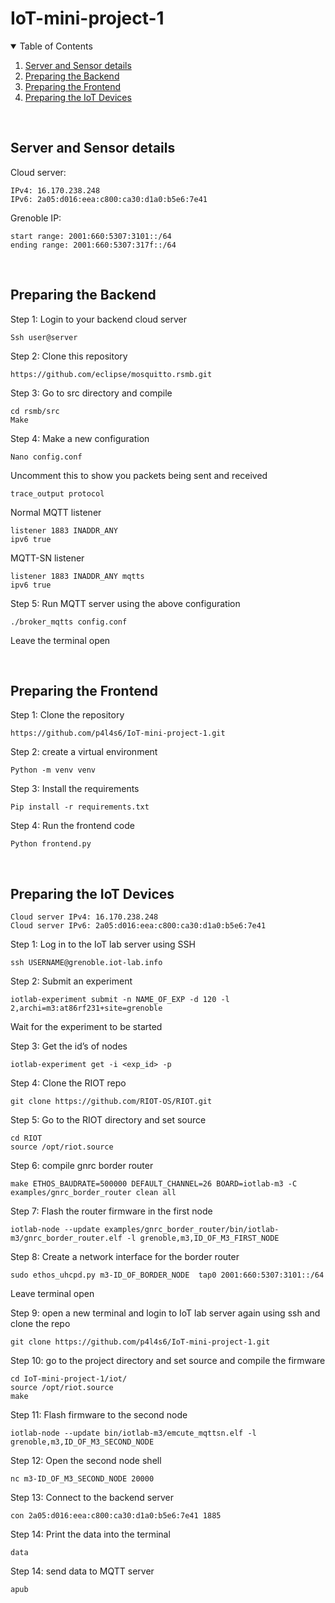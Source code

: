 # IoT-mini-project-1

<!-- TABLE OF CONTENTS -->
<details open="open">
  <summary>Table of Contents</summary>
  <ol>
    <li>
      <a href="#server-and-sensor-details">Server and Sensor details</a>
    </li>
    <li>
      <a href="#preparing-the-backend">Preparing the Backend</a>
    </li>
    <li>
      <a href="#preparing-the-frontend">Preparing the Frontend</a>
    </li>
    <li>
      <a href="preparing-the-IoT-devices">Preparing the IoT Devices</a>
    </li>
  </ol>
</details>

<br>

## Server and Sensor details
Cloud server:
```
IPv4: 16.170.238.248
IPv6: 2a05:d016:eea:c800:ca30:d1a0:b5e6:7e41
```
Grenoble IP:
```
start range: 2001:660:5307:3101::/64
ending range: 2001:660:5307:317f::/64
```


<br>

## Preparing the Backend


Step 1: Login to your backend cloud server
```
Ssh user@server
```


Step 2: Clone this repository
```
https://github.com/eclipse/mosquitto.rsmb.git
```


Step 3: Go to src directory and compile
```
cd rsmb/src
Make
```


Step 4: Make a new configuration
```
Nano config.conf
```


Uncomment this to show you packets being sent and received
```
trace_output protocol
```


Normal MQTT listener
```
listener 1883 INADDR_ANY
ipv6 true
```


MQTT-SN listener
```
listener 1883 INADDR_ANY mqtts
ipv6 true
```



Step 5: Run MQTT server using the above configuration
```
./broker_mqtts config.conf
```

Leave the terminal open




<br>

## Preparing the Frontend


Step 1: Clone the repository
```
https://github.com/p4l4s6/IoT-mini-project-1.git
```


Step 2: create a virtual environment
```
Python -m venv venv
```


Step 3: Install the requirements
```
Pip install -r requirements.txt
```


Step 4: Run the frontend code
```
Python frontend.py
```







<br>

## Preparing the IoT Devices

```
Cloud server IPv4: 16.170.238.248
Cloud server IPv6: 2a05:d016:eea:c800:ca30:d1a0:b5e6:7e41
```

Step 1: Log in to the IoT lab server using SSH
```
ssh USERNAME@grenoble.iot-lab.info
```


Step 2: Submit an experiment
```
iotlab-experiment submit -n NAME_OF_EXP -d 120 -l 2,archi=m3:at86rf231+site=grenoble
```

Wait for the experiment to be started


Step 3: Get the id’s of nodes
```
iotlab-experiment get -i <exp_id> -p
```


Step 4: Clone the RIOT repo
```
git clone https://github.com/RIOT-OS/RIOT.git
```


Step 5: Go to the RIOT directory and set source
```
cd RIOT
source /opt/riot.source
```


Step 6: compile gnrc border router
```
make ETHOS_BAUDRATE=500000 DEFAULT_CHANNEL=26 BOARD=iotlab-m3 -C examples/gnrc_border_router clean all
```


Step 7: Flash the router firmware in the first node
```
iotlab-node --update examples/gnrc_border_router/bin/iotlab-m3/gnrc_border_router.elf -l grenoble,m3,ID_OF_M3_FIRST_NODE
```


Step 8: Create a network interface for the border router
```
sudo ethos_uhcpd.py m3-ID_OF_BORDER_NODE  tap0 2001:660:5307:3101::/64
```

Leave terminal open


Step 9: open a new terminal and login to IoT lab server again using ssh and clone the repo
```
git clone https://github.com/p4l4s6/IoT-mini-project-1.git
```


Step 10: go to the project directory and set source and compile the firmware
```
cd IoT-mini-project-1/iot/
source /opt/riot.source
make
```


Step 11: Flash firmware to the second node
```
iotlab-node --update bin/iotlab-m3/emcute_mqttsn.elf -l grenoble,m3,ID_OF_M3_SECOND_NODE
```


Step 12:  Open the second node shell
```
nc m3-ID_OF_M3_SECOND_NODE 20000
```


Step 13: Connect to the backend server
```
con 2a05:d016:eea:c800:ca30:d1a0:b5e6:7e41 1885
```


Step 14: Print the data into the terminal
```
data
```

Step 14: send data to MQTT server
```
apub
```


